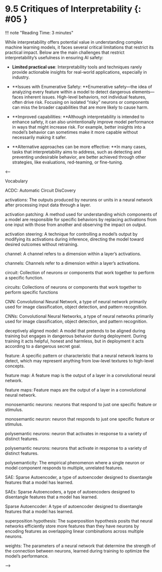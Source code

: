 # 9.5 Critiques of Interpretability  {: #05 }
!!! note "Reading Time: 3 minutes" 

While interpretability offers potential value in understanding complex machine learning models, it faces several critical limitations that restrict its practical impact. Below are the main challenges that restrict interpretability’s usefulness in ensuring AI safety:

- **Limited practical use**: Interpretability tools and techniques rarely provide actionable insights for real-world applications, especially in industry.

- **Issues with Enumerative Safety: **Enumerative safety—the idea of analyzing every feature within a model to detect dangerous elements—faces inherent issues. High-level behaviors, not individual features, often drive risk. Focusing on isolated “risky” neurons or components can miss the broader capabilities that are more likely to cause harm.

- **Improved capabilities: **Although interpretability is intended to enhance safety, it can also unintentionally improve model performance in ways that might increase risk. For example, better insights into a model’s behavior can sometimes make it more capable without necessarily making it safer.

- **Alternative approaches can be more effective: **In many cases, tasks that interpretability aims to address, such as detecting and preventing undesirable behavior, are better achieved through other strategies, like evaluations, red-teaming, or fine-tuning.

<--

Vocabulary

ACDC: Automatic Circuit DisCovery

activations: The outputs produced by neurons or units in a neural network after processing input data through a layer.

activation patching: A method used for understanding which components of a model are responsible for specific behaviors by replacing activations from one input with those from another and observing the impact on output.

activation steering: A technique for controlling a model’s output by modifying its activations during inference, directing the model toward desired outcomes without retraining.

channel: A channel refers to a dimension within a layer’s activations.

channels: Channels refer to a dimension within a layer’s activations.

circuit: Collection of neurons or components that work together to perform a specific function.

circuits: Collections of neurons or components that work together to perform specific functions

CNN: Convolutional Neural Network, a type of neural network primarily used for image classification, object detection, and pattern recognition.

CNNs: Convolutional Neural Networks, a type of neural networks primarily used for image classification, object detection, and pattern recognition.

deceptively aligned model: A model that pretends to be aligned during training but engages in dangerous behavior during deployment. During training it acts helpful, honest and harmless, but in deployment it acts according to a dangerous secret goal.

feature: A specific pattern or characteristic that a neural network learns to detect, which may represent anything from low-level textures to high-level concepts.

feature map: A feature map is the output of a layer in a convolutional neural network.

feature maps: Feature maps are the output of a layer in a convolutional neural network.

monosemantic neurons: neurons that respond to just one specific feature or stimulus.

monosemantic neuron: neuron that responds to just one specific feature or stimulus.

polysemantic neurons: neuron that activates in response to a variety of distinct features.

polysemantic neurons: neurons that activate in response to a variety of distinct features.

polysemanticity: The empirical phenomenon where a single neuron or model component responds to multiple, unrelated features.

SAE: Sparse Autoencoder, a type of autoencoder designed to disentangle features that a model has learned.

SAEs: Sparse Autoencoders, a type of autoencoders designed to disentangle features that a model has learned.

Sparse Autoencoder: A type of autoencoder designed to disentangle features that a model has learned.

superposition hypothesis: The superposition hypothesis posits that neural networks efficiently store more features than they have neurons by encoding features as overlapping linear combinations across multiple neurons.

weights: The parameters of a neural network that determine the strength of the connection between neurons, learned during training to optimize the model’s performance.

-->